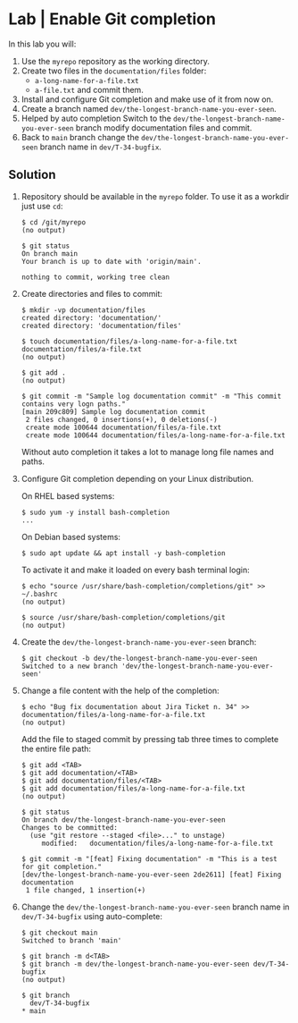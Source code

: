# Lab | Enable Git completion

In this lab you will:

1. Use the `myrepo` repository as the working directory.
2. Create two files in the `documentation/files` folder:
   - `a-long-name-for-a-file.txt`
   - `a-file.txt`
   and commit them.
3. Install and configure Git completion and make use of it from now on.
4. Create a branch named `dev/the-longest-branch-name-you-ever-seen`.
5. Helped by auto completion Switch to the `dev/the-longest-branch-name-you-ever-seen`
   branch modify documentation files and commit.
6. Back to `main` branch change the `dev/the-longest-branch-name-you-ever-seen`
   branch name in `dev/T-34-bugfix`.

## Solution

1. Repository should be available in the `myrepo` folder. To use it as a workdir
   just use `cd`:

   ```console
   $ cd /git/myrepo
   (no output)

   $ git status
   On branch main
   Your branch is up to date with 'origin/main'.

   nothing to commit, working tree clean
   ```

2. Create directories and files to commit:

   ```console
   $ mkdir -vp documentation/files
   created directory: 'documentation/'
   created directory: 'documentation/files'

   $ touch documentation/files/a-long-name-for-a-file.txt documentation/files/a-file.txt
   (no output)

   $ git add .
   (no output)

   $ git commit -m "Sample log documentation commit" -m "This commit contains very logn paths."
   [main 209c809] Sample log documentation commit
    2 files changed, 0 insertions(+), 0 deletions(-)
    create mode 100644 documentation/files/a-file.txt
    create mode 100644 documentation/files/a-long-name-for-a-file.txt
   ```

   Without auto completion it takes a lot to manage long file names and paths.

3. Configure Git completion depending on your Linux distribution.

   On RHEL based systems:

   ```console
   $ sudo yum -y install bash-completion
   ...
   ```

   On Debian based systems:

   ```console
   $ sudo apt update && apt install -y bash-completion
   ```

   To activate it and make it loaded on every bash terminal login:

   ```console
   $ echo "source /usr/share/bash-completion/completions/git" >> ~/.bashrc
   (no output)

   $ source /usr/share/bash-completion/completions/git
   (no output)
   ```

4. Create the `dev/the-longest-branch-name-you-ever-seen` branch:

   ```console
   $ git checkout -b dev/the-longest-branch-name-you-ever-seen
   Switched to a new branch 'dev/the-longest-branch-name-you-ever-seen'
   ```

5. Change a file content with the help of the completion:

   ```console
   $ echo "Bug fix documentation about Jira Ticket n. 34" >> documentation/files/a-long-name-for-a-file.txt
   (no output)
   ```

   Add the file to staged commit by pressing tab three times to complete the
   entire file path:

   ```console
   $ git add <TAB>
   $ git add documentation/<TAB>
   $ git add documentation/files/<TAB>
   $ git add documentation/files/a-long-name-for-a-file.txt
   (no output)

   $ git status
   On branch dev/the-longest-branch-name-you-ever-seen
   Changes to be committed:
     (use "git restore --staged <file>..." to unstage)
        modified:   documentation/files/a-long-name-for-a-file.txt

   $ git commit -m "[feat] Fixing documentation" -m "This is a test for git completion."
   [dev/the-longest-branch-name-you-ever-seen 2de2611] [feat] Fixing documentation
    1 file changed, 1 insertion(+)
   ```

6. Change the `dev/the-longest-branch-name-you-ever-seen` branch name in
   `dev/T-34-bugfix` using auto-complete:

   ```console
   $ git checkout main
   Switched to branch 'main'

   $ git branch -m d<TAB>
   $ git branch -m dev/the-longest-branch-name-you-ever-seen dev/T-34-bugfix
   (no output)

   $ git branch
     dev/T-34-bugfix
   * main
   ```
